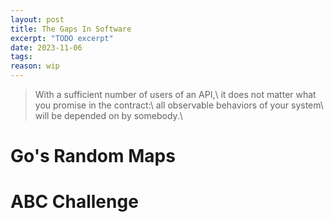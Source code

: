 ```yaml
---
layout: post
title: The Gaps In Software
excerpt: "TODO excerpt"
date: 2023-11-06
tags:
reason: wip
---
```


> With a sufficient number of users of an API,\ 
> it does not matter what you promise in the contract:\ 
> all observable behaviors of your system\ 
> will be depended on by somebody.\ 

# Go's Random Maps

# ABC Challenge
